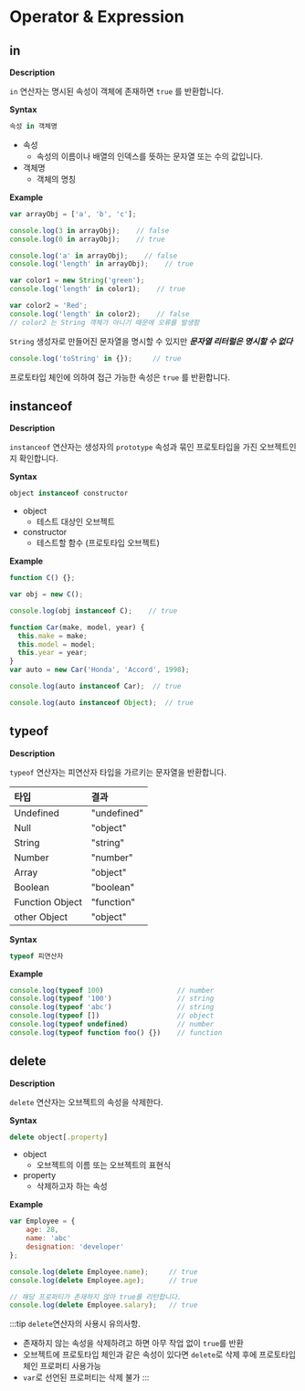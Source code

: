 # Operator & Expression

## in

**Description**

`in` 연산자는 명시된 속성이 객체에 존재하면 `true` 를 반환합니다.

**Syntax**

```javascript
속성 in 객체명
```

* 속성
  * 속성의 이름이나 배열의 인덱스를 뜻하는 문자열 또는 수의 값입니다.
* 객체명
  * 객체의 명칭

**Example**

```javascript
var arrayObj = ['a', 'b', 'c'];

console.log(3 in arrayObj);    // false
console.log(0 in arrayObj);    // true

console.log('a' in arrayObj);    // false
console.log('length' in arrayObj);    // true
```

```javascript
var color1 = new String('green');
console.log('length' in color1);    // true

var color2 = 'Red';
console.log('length' in color2);    // false
// color2 는 String 객체가 아니기 때문에 오류를 발생함
```

`String` 생성자로 만들어진 문자열을 명시할 수 있지만 _**문자열 리터럴은 명시할 수 없다**_

```javascript
console.log('toString' in {});     // true
```

프로토타입 체인에 의하여 접근 가능한 속성은 `true` 를 반환합니다.

## instanceof

**Description**

`instanceof` 연산자는 생성자의 `prototype` 속성과 묶인 프로토타입을 가진 오브젝트인지 확인합니다.

**Syntax**

```javascript
object instanceof constructor
```

* object
  * 테스트 대상인 오브젝트
* constructor
  * 테스트할 함수 \(프로토타입 오브젝트\)

**Example**

```javascript
function C() {};

var obj = new C();

console.log(obj instanceof C);    // true
```

```javascript
function Car(make, model, year) {
  this.make = make;
  this.model = model;
  this.year = year;
}
var auto = new Car('Honda', 'Accord', 1998);

console.log(auto instanceof Car);  // true

console.log(auto instanceof Object);  // true
```

## typeof

**Description**

`typeof` 연산자는 피연산자 타입을 가르키는 문자열을 반환합니다.

| 타입 | 결과 |
| :--- | :--- |
| Undefined | "undefined" |
| Null | "object" |
| String | "string" |
| Number | "number" |
| Array | "object" |
| Boolean | "boolean" |
| Function Object | "function" |
| other Object | "object" |

**Syntax**

```javascript
typeof 피연산자
```

**Example**

```javascript
console.log(typeof 100)                  // number
console.log(typeof '100')                // string
console.log(typeof 'abc')                // string
console.log(typeof [])                   // object
console.log(typeof undefined)            // number
console.log(typeof function foo() {})    // function
```

## delete

**Description**

`delete` 연산자는 오브젝트의 속성을 삭제한다.

**Syntax**

```javascript
delete object[.property]
```

* object
  * 오브젝트의 이름 또는 오브젝트의 표현식
* property
  * 삭제하고자 하는 속성

**Example**

```javascript
var Employee = {
    age: 28, 
    name: 'abc'
    designation: 'developer'
};

console.log(delete Employee.name);     // true
console.log(delete Employee.age);      // true

// 해당 프로퍼티가 존재하지 않아 true를 리턴합니다.
console.log(delete Employee.salary);   // true
```

:::tip `delete`연산자의 사용시 유의사항.
* 존재하지 않는 속성을 삭제하려고 하면 아무 작업 없이 `true`를 반환
* 오브젝트에 프로토타입 체인과 같은 속성이 있다면 `delete`로 삭제 후에 프로토타입 체인 프로퍼티 사용가능
* `var`로 선언된 프로퍼티는 삭제 불가
:::